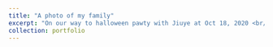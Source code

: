 ```yaml
---
title: "A photo of my family"
excerpt: "On our way to halloween pawty with Jiuye at Oct 18, 2020 <br/><img src='/images/jiuye/Image from iOS (2).jpg' width='400' style='float:left'><img src='/images/jiuye/Facetune_18-10-2020-17-24-51.JPG' width='400' style='float:right'>"
collection: portfolio
---
```


<!-- excerpt:: <img src='/images/jiuye/Facetune_18-10-2020-17-24-51.JPG' width='400' style='float:right'>
excerpt: <img src='/images/jiuye/Image from iOS (3).jpg' width='400' style='float:middle'> -->
